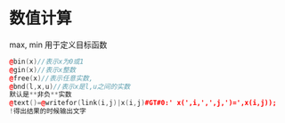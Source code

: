 # 数值计算

max, min 用于定义目标函数

```cpp
@bin(x)//表示x为0或1
@gin(x)//表示x整数
@free(x)//表示任意实数,
@bnd(l,x,u)//表示x是l,u之间的实数
默认是**非负**实数
@text()=@writefor(link(i,j)|x(i,j)#GT#0:' x(',i,',',j,')=',x(i,j));
!得出结果的时候输出文字
```